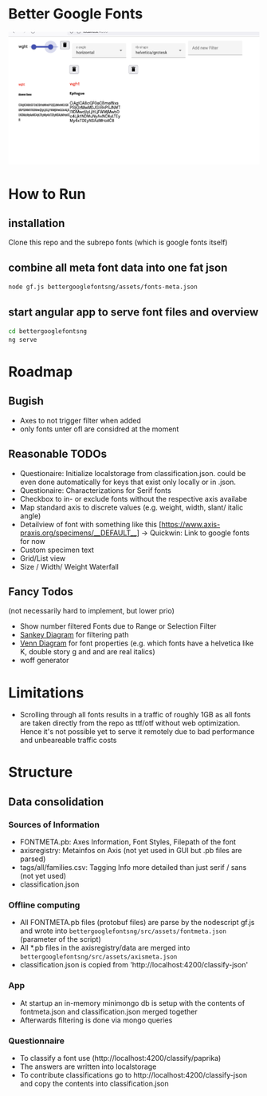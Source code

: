 # Better Google Fonts

![Filtered view of googlefonts filtered by: Fonts containing a variable wght-axis from 100 - 900, horizontal cap of the stems (e, a) and a Helvetica like K/k ](filters.png)

# How to Run
## installation

Clone this repo and the subrepo fonts (which is google fonts itself)

## combine all meta font data into one fat json
```bash
node gf.js bettergooglefontsng/assets/fonts-meta.json
```

## start angular app to serve font files and overview
```bash
cd bettergooglefontsng
ng serve
```

# Roadmap
## Bugish
* Axes to not trigger filter when added
* only fonts unter ofl are considred at the moment
## Reasonable TODOs
* Questionaire: Initialize localstorage from classification.json. could be even done automatically for keys that exist only locally or in .json. 
* Questionaire: Characterizations for Serif fonts
* Checkbox to in- or exclude fonts without the respective axis availabe
* Map standard axis to discrete values (e.g. weight, width, slant/ italic angle)
* Detailview of font with something like this [https://www.axis-praxis.org/specimens/__DEFAULT__] -> Quickwin: Link to google fonts for now
* Custom specimen text
* Grid/List view
* Size / Width/ Weight Waterfall

## Fancy Todos
(not necessarily hard to implement, but lower prio)
* Show number filtered Fonts due to Range or Selection Filter
* [Sankey Diagram](https://en.wikipedia.org/wiki/Sankey_diagram) for filtering path
* [Venn Diagram](https://en.wikipedia.org/wiki/Venn_diagram) for font properties (e.g. which fonts have a helvetica like K, double story g and and are real italics)
* woff generator




# Limitations
* Scrolling through all fonts results in a traffic of roughly 1GB as all fonts are taken directly from the repo as ttf/otf without web optimization. Hence it's not possible yet to serve it remotely due to bad performance and unbeareable traffic costs


# Structure

## Data consolidation
### Sources of Information
* FONTMETA.pb: Axes Information, Font Styles, Filepath of the font
* axisregistry: Metainfos on Axis (not yet used in GUI but .pb files are parsed)
* tags/all/families.csv: Tagging Info more detailed than just serif / sans (not yet used)
* classification.json

### Offline computing
* All FONTMETA.pb files (protobuf files) are parse by the nodescript gf.js and wrote into ```bettergooglefontsng/src/assets/fontmeta.json``` (parameter of the script)
* All *.pb files in the axisregistry/data are merged into ```bettergooglefontsng/src/assets/axismeta.json```
* classification.json is copied from 'http://localhost:4200/classify-json' 

### App 
* At startup an in-memory minimongo db is setup with the contents of fontmeta.json and classification.json merged together
* Afterwards filtering is done via mongo queries

### Questionnaire
* To classify a font use (http://localhost:4200/classify/paprika)
* The answers are written into localstorage
* To contribute classifications go to http://localhost:4200/classify-json and copy the contents into classification.json

